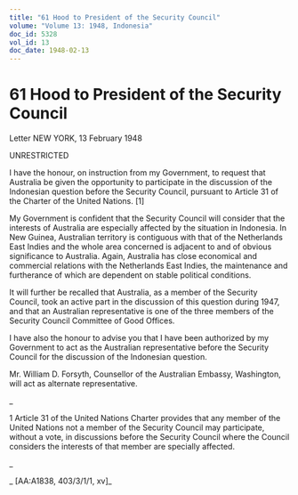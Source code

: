 ```yaml
---
title: "61 Hood to President of the Security Council"
volume: "Volume 13: 1948, Indonesia"
doc_id: 5328
vol_id: 13
doc_date: 1948-02-13
---
```


# 61 Hood to President of the Security Council

Letter NEW YORK, 13 February 1948

UNRESTRICTED

I have the honour, on instruction from my Government, to request that Australia be given the opportunity to participate in the discussion of the Indonesian question before the Security Council, pursuant to Article 31 of the Charter of the United Nations. [1]

My Government is confident that the Security Council will consider that the interests of Australia are especially affected by the situation in Indonesia. In New Guinea, Australian territory is contiguous with that of the Netherlands East Indies and the whole area concerned is adjacent to and of obvious significance to Australia. Again, Australia has close economical and commercial relations with the Netherlands East Indies, the maintenance and furtherance of which are dependent on stable political conditions.

It will further be recalled that Australia, as a member of the Security Council, took an active part in the discussion of this question during 1947, and that an Australian representative is one of the three members of the Security Council Committee of Good Offices.

I have also the honour to advise you that I have been authorized by my Government to act as the Australian representative before the Security Council for the discussion of the Indonesian question.

Mr. William D. Forsyth, Counsellor of the Australian Embassy, Washington, will act as alternate representative.

_

1 Article 31 of the United Nations Charter provides that any member of the United Nations not a member of the Security Council may participate, without a vote, in discussions before the Security Council where the Council considers the interests of that member are specially affected.

_

_ [AA:A1838, 403/3/1/1, xv]_
